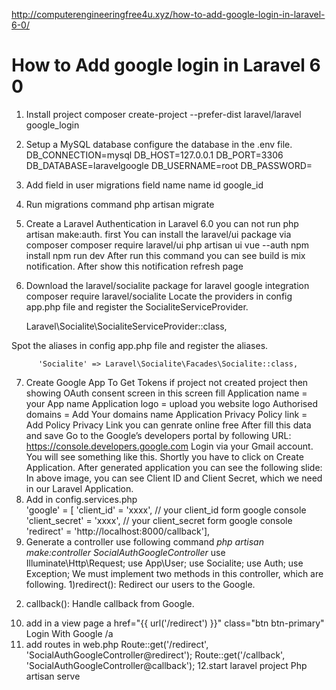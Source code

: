 http://computerengineeringfree4u.xyz/how-to-add-google-login-in-laravel-6-0/

How to Add google login in Laravel 6 0
====================================
1. Install project 
 composer create-project --prefer-dist laravel/laravel google_login
2. Setup a MySQL database
 configure the database in the .env file.
  DB_CONNECTION=mysql
  DB_HOST=127.0.0.1
  DB_PORT=3306
  DB_DATABASE=laravelgoogle
  DB_USERNAME=root
  DB_PASSWORD=
3. Add field in user migrations
 field name name id google_id  
   
4. Run  migrations command
 php artisan migrate
5. Create a Laravel Authentication
 in Laravel 6.0 you can not run php artisan make:auth.
 first You can install the laravel/ui package via composer
  composer require laravel/ui
  php artisan ui vue --auth
  npm install 
  npm run dev
    After run this command you can see build is mix notification. 
    After show this notification refresh page 
6. Download the laravel/socialite package for laravel google integration    
 composer require laravel/socialite
  Locate the providers in config  app.php file and register the SocialiteServiceProvider.
              
     Laravel\Socialite\SocialiteServiceProvider::class,           

  Spot the aliases in config  app.php file and register the aliases.

          'Socialite' => Laravel\Socialite\Facades\Socialite::class,
         
7. Create Google App To Get Tokens
 if project not created project then showing 
   OAuth consent screen
   in this screen fill 
    Application name = your App name 
    Application logo = upload you website logo
    Authorised domains = Add Your domains name
    Application Privacy Policy link = Add Policy Privacy Link you can genrate online free 
    After fill this data and save 
 Go to the Google’s developers portal by following URL: https://console.developers.google.com
 Login via your Gmail account. You will see something like this.
 Shortly you have to click on Create Application.  After generated application you can see the following slide:
 In above image, you can see Client ID and Client Secret, which we need in our Laravel Application.
8. Add in config.services.php  
  'google' = [
        'client_id' = 'xxxx', // your client_id form google console
        'client_secret' = 'xxxx', // your client_secret form google console
        'redirect' = 'http://localhost:8000/callback'],
9. Generate a controller
 use following command 
  *php artisan make:controller SocialAuthGoogleController*
  use Illuminate\Http\Request; 
  use App\User;
  use Socialite;
  use Auth; 
  use Exception;
 We must implement two methods in this controller, which are following.
  1)redirect():  Redirect our users to the Google.
       

  2) callback():  Handle callback from Google. 
  
10. add in a view page
  a href="{{ url('/redirect') }}" class="btn btn-primary" Login With Google /a     
11. add routes in web.php
 Route::get('/redirect', 'SocialAuthGoogleController@redirect');
 Route::get('/callback', 'SocialAuthGoogleController@callback');
12.start laravel project 
   Php artisan serve
